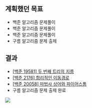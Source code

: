 ## 계획했던 목표
- 백준 알고리즘 문제풀이
- 백준 알고리즘 문제풀이
- 백준 알고리즘 문제풀이
- 구름 알고리즘 문제 출제

## 결과
- [[백준 19581] 두 번째 트리의 지름](https://blog.naver.com/kerochuu/222126039318)
- [[백준 2176] 합리적인 이동경로](https://blog.naver.com/kerochuu/222126097323)
- [[백준 20058] 마법사 상어와 파이어스톰](https://blog.naver.com/kerochuu/222126163618)
- 구름 알고리즘 문제 출제 완료
<img src="https://github.com/Road-of-CODEr/stupid-week/blob/kerochuu/2020/10/week4/kerochuu/goorm.png">